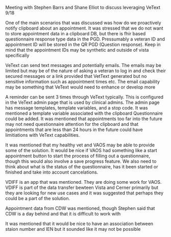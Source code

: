
Meeting with Stephen Barrs and Shane Elliot to discuss leveraging VeText 9/18

One of the main scenarios that was discussed was how do we proactively notify clipboard about an appointment. 
It was stressed that we do not want to store appointment data in a clipboard DB, but there is fhir based questionnaire response type data in
the PGD. Pressumably a veteran ID and appointment ID will be stored in the QR PGD (Question response). Keep in mind that the appointment
IDs may be synthetic and outside of vista specifically 

VeText can send text messages and potentially emails. The emails may be limited but may be of the nature of asking a veteran to log in
and check their secured messages or a link provided that VetText generated but no sensitive information such as appointment times etc. 
The email capability may be something that VeText would need to enhance or develop more

A reminder can be sent 3 times through VeText typically. This is configured in the VeText admin page that is used by clinical admins.
The admin page has message templates, template variables, and a stop code. It was mentioned a template variable associated with the clipboard 
Questionnaire could be added. It was mentioned that appointments too far into the future may not need questionnaire attention for 
the clipboard and that appointments that are less than 24 hours in the future could have limitiations with VeText capabilities.

It was mentioned that my healthy vet and VAOS may be able to provide some of the solution. 
It would be nice if VAOS had something like a start appointment button to start the process of filling out a questionnaire, though this would also
involve a save progress feature. We also need to think about what is the status of the questionnaire, has it been started or finished and 
take into account cancelations. 

VDIFF is an app that was mentioned. They are doing some work for VAOS. VDIFF is part of the data transfer bewteen
Vista and Cerner primarily but they are looking for new use cases and it was suggested that perhaps they could be a part of the solution.

Appointment data from CDW was mentioned, though Stephen said that CDW is a day behind and that it is difficult to work with

It was mentioned that it would be nice to have an association between staion number and IEN but it sounded like it may not be possible

